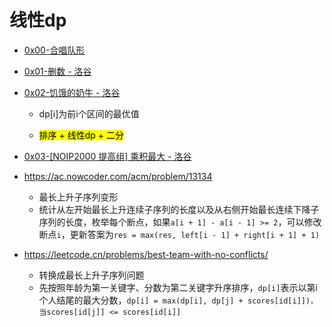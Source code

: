 # 线性dp

- [0x00-合唱队形](https://www.luogu.com.cn/problem/P1091)

- [0x01-删数 - 洛谷](https://www.luogu.com.cn/problem/P2426)

- [0x02-饥饿的奶牛 - 洛谷](https://www.luogu.com.cn/problem/P1868)
  
  - dp[i]为前i个区间的最优值
  
  - <mark>排序 + 线性dp + 二分</mark>

- [0x03-[NOIP2000 提高组] 乘积最大 - 洛谷](https://www.luogu.com.cn/problem/P1018)

- https://ac.nowcoder.com/acm/problem/13134
  - 最长上升子序列变形
  - 统计从左开始最长上升连续子序列的长度以及从右侧开始最长连续下降子序列的长度，枚举每个断点，如果`a[i + 1] - a[i - 1] >= 2`，可以修改断点`i`，更新答案为`res = max(res, left[i - 1] + right[i + 1] + 1)`
- https://leetcode.cn/problems/best-team-with-no-conflicts/
  - 转换成最长上升子序列问题
  - 先按照年龄为第一关键字、分数为第二关键字升序排序，`dp[i]`表示以第i个人结尾的最大分数，`dp[i] = max(dp[i], dp[j] + scores[id[i]])，当scores[id[j]] <= scores[id[i]]`
